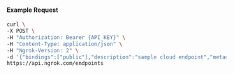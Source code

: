 <!-- Code generated for API Clients. DO NOT EDIT. -->
#### Example Request
```bash
curl \
-X POST \
-H "Authorization: Bearer {API_KEY}" \
-H "Content-Type: application/json" \
-H "Ngrok-Version: 2" \
-d '{"bindings":["public"],"description":"sample cloud endpoint","metadata":"{\"environment\": \"staging\"}","traffic_policy":"{\"on_http_request\":[{\"actions\":[{\"type\":\"deny\",\"config\":{\"status_code\":404}}]}]}","type":"cloud","url":"https://endpoint-example2.com:443"}' \
https://api.ngrok.com/endpoints

